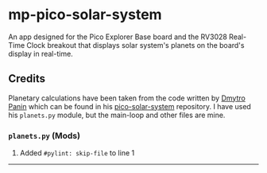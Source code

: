 # mp-pico-solar-system
An app designed for the Pico Explorer Base board and the RV3028 Real-Time Clock
breakout that displays solar system's planets on the board's display
in real-time.

## Credits
Planetary calculations have been taken from the code written by [Dmytro Panin]
which can be found in his [pico-solar-system] repository. I have
used his `planets.py` module, but the main-loop and other files are mine.

### `planets.py` (Mods)
1. Added `#pylint: skip-file` to line 1 

---

[dmytro panin]: https://github.com/dr-mod
[pico explorer base]: https://shop.pimoroni.com/products/pico-explorer-base
[pico-solar-system]: https://github.com/dr-mod/pico-solar-system
